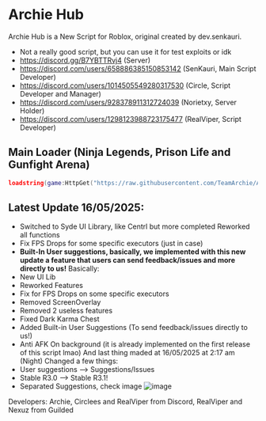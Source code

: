 # Archie Hub

Archie Hub is a New Script for Roblox, original created by dev.senkauri.

- Not a really good script, but you can use it for test exploits or idk
- https://discord.gg/B7YBTTRvj4 (Server)
- https://discord.com/users/658886385150853142 (SenKauri, Main Script Developer)
- https://discord.com/users/1014505549280317530 (Circle, Script Developer and Manager)
- https://discord.com/users/928378911312724039 (Norietxy, Server Holder)
- https://discord.com/users/1298123988723175477 (RealViper, Script Developer)

## Main Loader (Ninja Legends, Prison Life and Gunfight Arena)
```lua
loadstring(game:HttpGet("https://raw.githubusercontent.com/TeamArchie/ArchieHub/refs/heads/main/loader/Loader"))()
```

## Latest Update 16/05/2025:
- Switched to Syde UI Library, like Centrl but more completed
Reworked all functions
- Fix FPS Drops for some specific executors (just in case)
- **Built-In User suggestions, basically, we implemented with this new update a feature that users can send feedback/issues and more directly to us!**
Basically:
- New UI Lib
- Reworked Features
- Fix for FPS Drops on some specific executors
- Removed ScreenOverlay
- Removed 2 useless features
- Fixed Dark Karma Chest
- Added Built-in User Suggestions (To send feedback/issues directly to us!)
- Anti AFK On background (it is already implemented on the first release of this script lmao)
And last thing maded at 16/05/2025 at 2:17 am (Night)
Changed a few things:
- User suggestions --> Suggestions/Issues
- Stable R3.0 --> Stable R3.1!
- Separated Suggestions, check image
![image](https://github.com/user-attachments/assets/5114fdc2-4037-45d0-9b5f-31ca6b4c6917)

Developers: Archie, Circlees and RealViper from Discord, RealViper and Nexuz from Guilded
